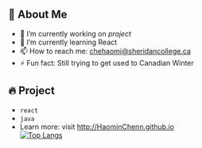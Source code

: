 ## :woman: About Me 
- 🔭 I’m currently working on *project*    
- 🌱 I’m currently learning React    
- 📫 How to reach me: chehaomi@sheridancollege.ca    
- ⚡ Fun fact: Still trying to get used to Canadian Winter    

## :fire: Project
* `react`
* `java`
*  Learn more: visit http://HaominChenn.github.io  
[![Top Langs](https://github-readme-stats.vercel.app/api/top-langs/?username=HaominChenn&layout=compact)](https://github.com/anuraghazra/github-readme-stats)
<!--![HaominChen's GitHub stats](https://github-readme-stats.vercel.app/api?username=HaominChenn&show_icons=true)-->
